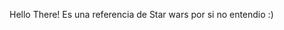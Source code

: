 Hello There! Es una referencia de Star wars por si no entendio :)

<!--
**AnthonyBretonAndrade14/AnthonyBretonAndrade14** is a ✨ _special_ ✨ repository because its `README.md` (this file) appears on your GitHub profile.

| Lunes          | Martes                  | Miercoles               | Jueves                  | Viernes                 |
|----------------|-------------------------|-------------------------|-------------------------|-------------------------|
| 9:00 a 10:00   | Topicos Avanzados       | Topicos Avanzados       | Topicos Avanzados       | Topicos Avanzados      
| 11:00 a 12:00  | Base de datos           | Base de datos           | Base de datos           | Base de datos           
| 13:00 a 14:00  | Ingeniería de software  | Ingeniería de software  | Ingeniería de software  | Ingeniería de software  
| 14:00 a 15:00  | Sistemas operativos     | Sistemas operativos     | Sistemas operativos     |                         
| 15:00 a 16:00  | Lenguaje de Interfaz    | Lenguaje de Interfaz    | Lenguaje de Interfaz    |                         
|                |                         |                         |                         |                        
|                |                         |                         |                         |                         
|                |                         |                         |                         |                         
|                |                         |                         |                         |                          
